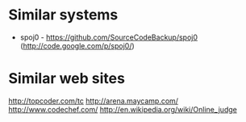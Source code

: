 # Similar systems

* spoj0 - https://github.com/SourceCodeBackup/spoj0 (http://code.google.com/p/spoj0/)

# Similar web sites

http://topcoder.com/tc
http://arena.maycamp.com/
http://www.codechef.com/
http://en.wikipedia.org/wiki/Online_judge
